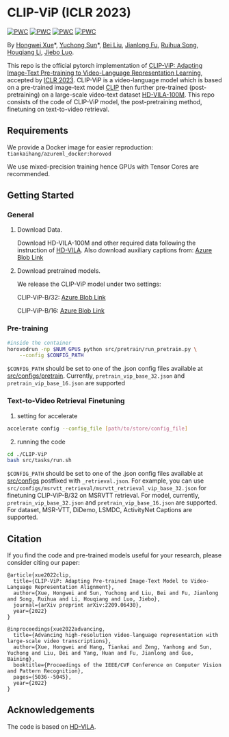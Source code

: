 # CLIP-ViP (ICLR 2023)
[![PWC](https://img.shields.io/endpoint.svg?url=https://paperswithcode.com/badge/clip-vip-adapting-pre-trained-image-text/video-retrieval-on-activitynet)](https://paperswithcode.com/sota/video-retrieval-on-activitynet?p=clip-vip-adapting-pre-trained-image-text)
[![PWC](https://img.shields.io/endpoint.svg?url=https://paperswithcode.com/badge/clip-vip-adapting-pre-trained-image-text/video-retrieval-on-didemo)](https://paperswithcode.com/sota/video-retrieval-on-didemo?p=clip-vip-adapting-pre-trained-image-text)
[![PWC](https://img.shields.io/endpoint.svg?url=https://paperswithcode.com/badge/clip-vip-adapting-pre-trained-image-text/video-retrieval-on-lsmdc)](https://paperswithcode.com/sota/video-retrieval-on-lsmdc?p=clip-vip-adapting-pre-trained-image-text)
[![PWC](https://img.shields.io/endpoint.svg?url=https://paperswithcode.com/badge/clip-vip-adapting-pre-trained-image-text/video-retrieval-on-msr-vtt-1ka)](https://paperswithcode.com/sota/video-retrieval-on-msr-vtt-1ka?p=clip-vip-adapting-pre-trained-image-text)


By [Hongwei Xue](https://hellwayxue.github.io/)\*, [Yuchong Sun](https://scholar.google.com/citations?user=DuSxNqgAAAAJ&hl=en)\*, [Bei Liu](https://www.microsoft.com/en-us/research/people/libei/), [Jianlong Fu](https://www.microsoft.com/en-us/research/people/jianf/), [Ruihua Song](https://scholar.google.com/citations?user=v5LctN8AAAAJ&hl=en), [Houqiang Li](http://staff.ustc.edu.cn/~lihq/en/), [Jiebo Luo](https://www.cs.rochester.edu/u/jluo/).


This repo is the official pytorch implementation of [CLIP-ViP: Adapting Image-Text Pre-training to Video-Language Representation Learning](https://arxiv.org/abs/2209.06430), accepted by [ICLR 2023](https://iclr.cc/Conferences/2023). CLIP-ViP is a video-language model which is based on a pre-trained image-text model [CLIP](https://openai.com/blog/clip/) then further pre-trained (post-pretraining) on a large-scale video-text dataset [HD-VILA-100M](https://github.com/microsoft/XPretrain/tree/main/hd-vila-100m). This repo consists of the code of CLIP-ViP model, the post-pretraining method, finetuning on text-to-video retrieval.


## Requirements 
We provide a Docker image for easier reproduction: `tiankaihang/azureml_docker:horovod`

We use mixed-precision training hence GPUs with Tensor Cores are recommended.


## Getting Started

### General

1. Download Data.

    Download HD-VILA-100M and other required data following the instruction of [HD-VILA](https://github.com/microsoft/XPretrain/tree/main/hd-vila). Also download auxiliary captions from: [Azure Blob Link](https://hdvila.blob.core.windows.net/dataset/hdvila_ofa_captions_db.zip?sp=r&st=2023-03-16T04:58:26Z&se=2026-03-01T12:58:26Z&spr=https&sv=2021-12-02&sr=b&sig=EYE%2Bj11VWfQ6G5dZ8CKlOOpL3ckmmNqpAtUgBy3OGDM%3D)

2. Download pretrained models.

    We release the CLIP-ViP model under two settings:

    CLIP-ViP-B/32: [Azure Blob Link](https://hdvila.blob.core.windows.net/dataset/pretrain_clipvip_base_32.pt?sp=r&st=2023-03-16T05:02:41Z&se=2027-05-31T13:02:41Z&spr=https&sv=2021-12-02&sr=b&sig=91OEG2MuszQmr16N%2Bt%2FLnvlwY3sc9CNhbyxYT9rupw0%3D)

    CLIP-ViP-B/16: [Azure Blob Link](https://hdvila.blob.core.windows.net/dataset/pretrain_clipvip_base_16.pt?sp=r&st=2023-03-16T05:02:05Z&se=2026-07-31T13:02:05Z&spr=https&sv=2021-12-02&sr=b&sig=XNd7fZSsUhW7eesL3hTfYUMiAvCCN3Bys2TadXlWzFU%3D)


### Pre-training

```bash
#inside the container
horovodrun -np $NUM_GPUS python src/pretrain/run_pretrain.py \
    --config $CONFIG_PATH
``` 

`$CONFIG_PATH` should be set to one of the .json config files available at [src/configs/pretrain](src/configs/pretrain). Currently, `pretrain_vip_base_32.json` and `pretrain_vip_base_16.json` are supported

### Text-to-Video Retrieval Finetuning

1. setting for accelerate 

```bash
accelerate config --config_file [path/to/store/config_file] 
```
2. running the code 

```bash
cd ./CLIP-ViP
bash src/tasks/run.sh
```

`$CONFIG_PATH` should be set to one of the .json config files available at [src/configs](src/configs) postfixed with `_retrieval.json`. For example, you can use `src/configs/msrvtt_retrieval/msrvtt_retrieval_vip_base_32.json` for finetuning CLIP-ViP-B/32 on MSRVTT retrieval. For model, currently, `pretrain_vip_base_32.json` and `pretrain_vip_base_16.json` are supported. For dataset, MSR-VTT, DiDemo, LSMDC, ActivityNet Captions are supported.


## Citation
If you find the code and pre-trained models useful for your research, please consider citing our paper:

```
@article{xue2022clip,
  title={CLIP-ViP: Adapting Pre-trained Image-Text Model to Video-Language Representation Alignment},
  author={Xue, Hongwei and Sun, Yuchong and Liu, Bei and Fu, Jianlong and Song, Ruihua and Li, Houqiang and Luo, Jiebo},
  journal={arXiv preprint arXiv:2209.06430},
  year={2022}
}

@inproceedings{xue2022advancing,
  title={Advancing high-resolution video-language representation with large-scale video transcriptions},
  author={Xue, Hongwei and Hang, Tiankai and Zeng, Yanhong and Sun, Yuchong and Liu, Bei and Yang, Huan and Fu, Jianlong and Guo, Baining},
  booktitle={Proceedings of the IEEE/CVF Conference on Computer Vision and Pattern Recognition},
  pages={5036--5045},
  year={2022}
}
```

## Acknowledgements
The code is based on [HD-VILA](https://github.com/microsoft/XPretrain/tree/main/hd-vila).
